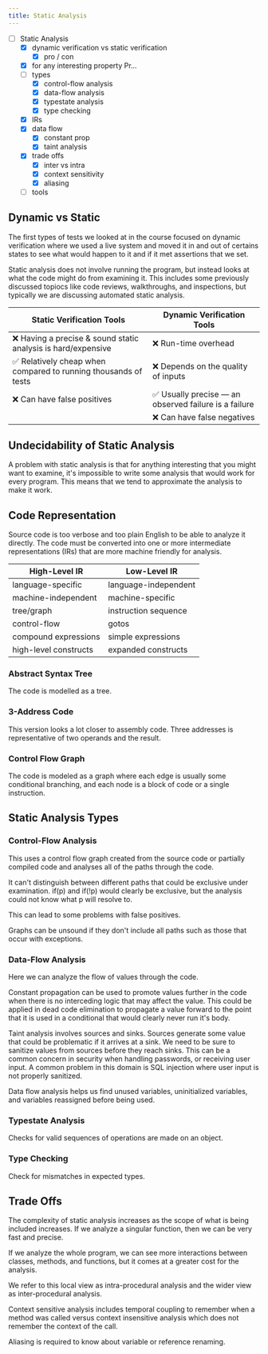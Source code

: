```yaml
---
title: Static Analysis
---
```


- [ ] Static Analysis
  - [x] dynamic verification vs static verification
    - [x] pro / con
  - [x] for any interesting property Pr...
  - [ ] types
    - [x] control-flow analysis
    - [x] data-flow analysis
    - [x] typestate analysis
    - [x] type checking
  - [x] IRs
  - [x] data flow
    - [x] constant prop
    - [x] taint analysis
  - [x] trade offs
    - [x] inter vs intra
    - [x] context sensitivity
    - [x] aliasing
  - [ ] tools

## Dynamic vs Static

The first types of tests we looked at in the course focused on dynamic verification
where we used a live system and moved it in and out of certains states to see
what would happen to it and if it met assertions that we set.

Static analysis does not involve running the program, but instead looks at
what the code might do from examining it. This includes some previously discussed
topiocs like code reviews, walkthroughs, and inspections, but typically we are
discussing automated static analysis.

| **Static Verification Tools**                                   | **Dynamic Verification Tools**                        |
| --------------------------------------------------------------- | ----------------------------------------------------- |
| ❌ Having a precise & sound static analysis is hard/expensive   | ❌ Run-time overhead                                  |
| ✅ Relatively cheap when compared to running thousands of tests | ❌ Depends on the quality of inputs                   |
| ❌ Can have false positives                                     | ✅ Usually precise — an observed failure is a failure |
|                                                                 | ❌ Can have false negatives                           |

## Undecidability of Static Analysis

A problem with static analysis is that for anything interesting that you might
want to examine, it's impossible to write some analysis that would work for
every program. This means that we tend to approximate the analysis to make it
work.

## Code Representation

Source code is too verbose and too plain English to be able to analyze it
directly. The code must be converted into one or more intermediate
representations (IRs) that are more machine friendly for analysis.

| **High-Level IR**     | **Low-Level IR**     |
| --------------------- | -------------------- |
| language-specific     | language-independent |
| machine-independent   | machine-specific     |
| tree/graph            | instruction sequence |
| control-flow          | gotos                |
| compound expressions  | simple expressions   |
| high-level constructs | expanded constructs  |

### Abstract Syntax Tree

The code is modelled as a tree.

### 3-Address Code

This version looks a lot closer to assembly code. Three addresses is representative
of two operands and the result.

### Control Flow Graph

The code is modeled as a graph where each edge is usually some conditional
branching, and each node is a block of code or a single instruction.

## Static Analysis Types

### Control-Flow Analysis

This uses a control flow graph created from the source code or partially
compiled code and analyses all of the paths through the code.

It can't distinguish between different paths that could be exclusive under
examination. if(p) and if(!p) would clearly be exclusive, but the analysis
could not know what p will resolve to.

This can lead to some problems with false positives.

Graphs can be unsound if they don't include all paths such as those that occur
with exceptions.

### Data-Flow Analysis

Here we can analyze the flow of values through the code.

Constant propagation can be used to promote values further in the code when
there is no interceding logic that may affect the value. This could be applied
in dead code elimination to propagate a value forward to the point that it is
used in a conditional that would clearly never run it's body.

Taint analysis involves sources and sinks. Sources generate some value that
could be problematic if it arrives at a sink. We need to be sure to sanitize
values from sources before they reach sinks. This can be a common concern in
security when handling passwords, or receiving user input. A common problem
in this domain is SQL injection where user input is not properly sanitized.

Data flow analysis helps us find unused variables, uninitialized variables, and
variables reassigned before being used.

### Typestate Analysis

Checks for valid sequences of operations are made on an object.

### Type Checking

Check for mismatches in expected types.

## Trade Offs

The complexity of static analysis increases as the scope of what is being included
increases. If we analyze a singular function, then we can be very fast and precise.

If we analyze the whole program, we can see more interactions between classes,
methods, and functions, but it comes at a greater cost for the analysis.

We refer to this local view as intra-procedural analysis and the wider view as
inter-procedural analysis.

Context sensitive analysis includes temporal coupling to remember when a method was
called versus context insensitive analysis which does not remember the context of the call.

Aliasing is required to know about variable or reference renaming.
